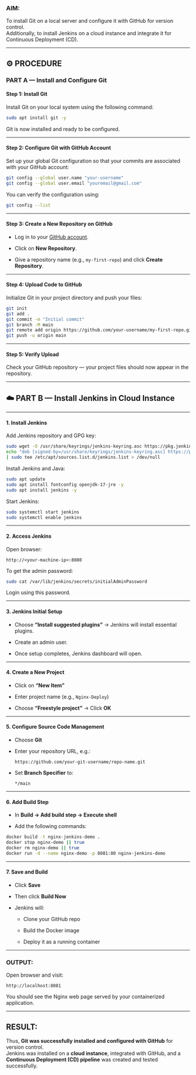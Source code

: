 ### **AIM:**

To install Git on a local server and configure it with GitHub for version control.  
Additionally, to install Jenkins on a cloud instance and integrate it for Continuous Deployment (CD).

---

## ⚙️ **PROCEDURE**

### **PART A — Install and Configure Git**

#### **Step 1: Install Git**

Install Git on your local system using the following command:

```bash
sudo apt install git -y
```

Git is now installed and ready to be configured.

---

#### **Step 2: Configure Git with GitHub Account**

Set up your global Git configuration so that your commits are associated with your GitHub account:

```bash
git config --global user.name "your-username"
git config --global user.email "youremail@gmail.com"
```

You can verify the configuration using:

```bash
git config --list
```

---

#### **Step 3: Create a New Repository on GitHub**

- Log in to your [GitHub account](https://github.com).
    
- Click on **New Repository**.
    
- Give a repository name (e.g., `my-first-repo`) and click **Create Repository**.
    

---

#### **Step 4: Upload Code to GitHub**

Initialize Git in your project directory and push your files:

```bash
git init
git add .
git commit -m "Initial commit"
git branch -M main
git remote add origin https://github.com/your-username/my-first-repo.git
git push -u origin main
```

---

#### **Step 5: Verify Upload**

Check your GitHub repository — your project files should now appear in the repository.

---

## ☁️ **PART B — Install Jenkins in Cloud Instance**


---

#### **1. Install Jenkins**

Add Jenkins repository and GPG key:

```bash
sudo wget -O /usr/share/keyrings/jenkins-keyring.asc https://pkg.jenkins.io/debian-stable/jenkins.io-2023.key
echo "deb [signed-by=/usr/share/keyrings/jenkins-keyring.asc] https://pkg.jenkins.io/debian-stable binary/" \
| sudo tee /etc/apt/sources.list.d/jenkins.list > /dev/null
```

Install Jenkins and Java:

```bash
sudo apt update
sudo apt install fontconfig openjdk-17-jre -y
sudo apt install jenkins -y
```

Start Jenkins:

```bash
sudo systemctl start jenkins
sudo systemctl enable jenkins
```

---

#### **2. Access Jenkins**

Open browser:

```
http://<your-machine-ip>:8080
```

To get the admin password:

```bash
sudo cat /var/lib/jenkins/secrets/initialAdminPassword
```

Login using this password.

---

#### **3. Jenkins Initial Setup**

- Choose **“Install suggested plugins”** → Jenkins will install essential plugins.
    
- Create an admin user.
    
- Once setup completes, Jenkins dashboard will open.
    

---

#### **4. Create a New Project**

- Click on **“New Item”**
    
- Enter project name (e.g., `Nginx-Deploy`)
    
- Choose **“Freestyle project”** → Click **OK**
    

---

#### **5. Configure Source Code Management**

- Choose **Git**
    
- Enter your repository URL, e.g.:
    
    ```
    https://github.com/your-git-username/repo-name.git
    ```
    
- Set **Branch Specifier** to:
    
    ```
    */main
    ```
    

---

#### **6. Add Build Step**

- In **Build → Add build step → Execute shell**
    
- Add the following commands:
    

```bash
docker build -t nginx-jenkins-demo .
docker stop nginx-demo || true
docker rm nginx-demo || true
docker run -d --name nginx-demo -p 8081:80 nginx-jenkins-demo
```

---

#### **7. Save and Build**

- Click **Save**
    
- Then click **Build Now**
    
- Jenkins will:
    
    - Clone your GitHub repo
        
    - Build the Docker image
        
    - Deploy it as a running container
        

---

### OUTPUT:

Open browser and visit:

```
http://localhost:8081
```

 You should see the Nginx web page served by your containerized application.

---

## **RESULT:**

Thus, **Git was successfully installed and configured with GitHub** for version control.  
Jenkins was installed on a **cloud instance**, integrated with GitHub, and a **Continuous Deployment (CD) pipeline** was created and tested successfully.
